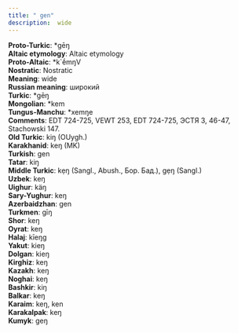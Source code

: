 ```yaml
---
title: " gen"
description:  wide
---
```


<strong>Proto-Turkic</strong>:  *gēŋ<br>
<strong>Altaic etymology</strong>:  Altaic etymology<br>
<strong> Proto-Altaic</strong>:  *k`ḗmŋV<br>
<strong>Nostratic</strong>:  Nostratic<br>
<strong>Meaning</strong>:  wide<br>
<strong>Russian meaning</strong>:  широкий<br>
<strong>Turkic</strong>:  *gēŋ<br>
<strong>Mongolian</strong>:  *kem<br>
<strong>Tungus-Manchu</strong>:  *xemŋe<br>
<strong>Comments</strong>:  EDT 724-725, VEWT 253, EDT 724-725, ЭСТЯ 3, 46-47, Stachowski 147.<br>
<strong>Old Turkic</strong>:  kiŋ (OUygh.)<br>
<strong>Karakhanid</strong>:  keŋ (MK)<br>
<strong>Turkish</strong>:  gen<br>
<strong>Tatar</strong>:  kiŋ<br>
<strong>Middle Turkic</strong>:  kẹŋ (Sangl., Abush., Бор. Бад.), gẹŋ (Sangl.)<br>
<strong>Uzbek</strong>:  keŋ<br>
<strong>Uighur</strong>:  käŋ<br>
<strong>Sary-Yughur</strong>:  keŋ<br>
<strong>Azerbaidzhan</strong>:  gen<br>
<strong>Turkmen</strong>:  gīŋ<br>
<strong>Shor</strong>:  keŋ<br>
<strong>Oyrat</strong>:  keŋ<br>
<strong>Halaj</strong>:  kīeŋg<br>
<strong>Yakut</strong>:  kieŋ<br>
<strong>Dolgan</strong>:  kieŋ<br>
<strong>Kirghiz</strong>:  keŋ<br>
<strong>Kazakh</strong>:  keŋ<br>
<strong>Noghai</strong>:  keŋ<br>
<strong>Bashkir</strong>:  kiŋ<br>
<strong>Balkar</strong>:  keŋ<br>
<strong>Karaim</strong>:  keŋ, ken<br>
<strong>Karakalpak</strong>:  keŋ<br>
<strong>Kumyk</strong>:  geŋ<br>


